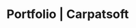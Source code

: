 ---
layout: photo-manipulation-portfolio
title: Portfolio | Carpatsoft
description: Web software outsourcing in Cluj Napoca Romania
keywords: websites, low price websites 
sliderimg: /img/slides/slider-code.jpg
permalink: portfolio/photo-manipulation/index.html
---